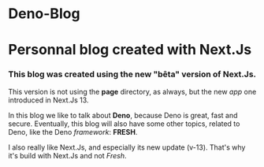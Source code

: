# Deno-Blog
# Personnal blog created with Next.Js

### This blog was created using the new "bêta" version of Next.Js.

This version is not using the **page** directory, as always, but the new *app* one
introduced in Next.Js 13.

In this blog we like to talk about **Deno**, because Deno is great, fast and secure. 
Eventually, this blog will also have some other topics, related to Deno, like the Deno *framework*:
**FRESH**.

I also really like Next.Js, and especially its new update (v-13). That's why it's build with Next.Js and not *Fresh*.
